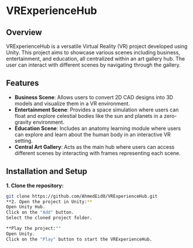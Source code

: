 # VRExperienceHub

## Overview

VRExperienceHub is a versatile Virtual Reality (VR) project developed using Unity. This project aims to showcase various scenes including business, entertainment, and education, all centralized within an art gallery hub. The user can interact with different scenes by navigating through the gallery.

## Features

- **Business Scene**: Allows users to convert 2D CAD designs into 3D models and visualize them in a VR environment.
- **Entertainment Scene**: Provides a space simulation where users can float and explore celestial bodies like the sun and planets in a zero-gravity environment.
- **Education Scene**: Includes an anatomy learning module where users can explore and learn about the human body in an interactive VR setting.
- **Central Art Gallery**: Acts as the main hub where users can access different scenes by interacting with frames representing each scene.

## Installation and Setup

**1. Clone the repository:**
   ```bash
   git clone https://github.com/AhmedEid0/VRExperienceHub.git
**2. Open the project in Unity:**
Open Unity Hub.
Click on the "Add" button.
Select the cloned project folder.

**Play the project:""
Open Unity.
Click on the "Play" button to start the VRExperienceHub.

